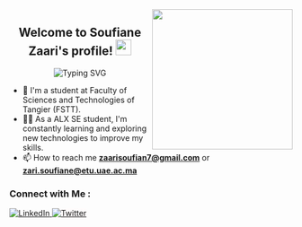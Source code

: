 <img width="250" align="right" src="https://media.tenor.com/mGgWY8RkgYMAAAAC/hello-world.gif">
<h2 align="center">
  Welcome to Soufiane Zaari's profile!
  <img src="https://media.giphy.com/media/hvRJCLFzcasrR4ia7z/giphy.gif" width="28">
</h2>
<p align="center">
<a><img src="https://readme-typing-svg.herokuapp.com?font=Fira+Code&pause=1000&color=C8BEF7&center=true&vCenter=true&width=500&height=60&lines=Always+learning+new+things;Coding+and+new+tech+excite+me+immensely" alt="Typing SVG" /></a>
</p> 

- 🏢 I'm a student at Faculty of Sciences and Technologies of Tangier (FSTT).
- 👨‍💻 As a ALX SE student, I'm constantly learning and exploring new technologies to improve my skills.
- 📫 How to reach me **zaarisoufian7@gmail.com** or **zari.soufiane@etu.uae.ac.ma**

### Connect with Me :
<!-- Social icons section -->
<p align="left">
<a href="https://www.linkedin.com/in/soufianezaari/" target="_blank">
  <img src="https://img.icons8.com/?size=50&id=xuvGCOXi8Wyg&format.png" alt="LinkedIn"/>
</a>
<a href="https://twitter.com/soufiane_z03" target="_blank">
  <img src="https://img.icons8.com/?size=50&id=phOKFKYpe00C&format.png" alt="Twitter" style="background-color: #fffcfc;" />
</a>  
</p>

